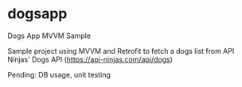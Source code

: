 # dogsapp
Dogs App MVVM Sample

Sample project using MVVM and Retrofit to fetch a dogs list from API Ninjas' Dogs API (https://api-ninjas.com/api/dogs)

Pending: DB usage, unit testing
